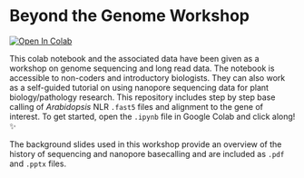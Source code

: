 # Beyond the Genome Workshop

[![Open In Colab](https://colab.research.google.com/assets/colab-badge.svg)](https://colab.research.google.com/github/chandlersutherland/beyond_the_genome/blob/master/Beyond_the_Genome.ipynb)

This colab notebook and the associated data have been given as a workshop on genome sequencing and long read data. The notebook is accessible to non-coders and introductory biologists. They can also work as a self-guided tutorial on using nanopore sequencing data for plant biology/pathology research. This repository includes step by step base calling of *Arabidopsis* NLR `.fast5` files and alignment to the gene of interest. To get started, open the `.ipynb` file in Google Colab and click along! :sparkles: 

The background slides used in this workshop provide an overview of the history of sequencing and nanopore basecalling and are included as `.pdf` and `.pptx` files.
